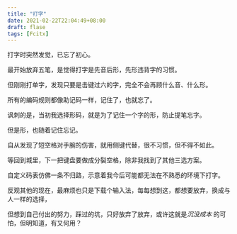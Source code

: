 ```yaml
---
title: "打字"
date: 2021-02-22T22:04:49+08:00
draft: flase
tags: [Fcitx]
---
```


打字时突然发觉，已忘了初心。

最开始放弃五笔，是觉得打字是先音后形，先形违背字的习惯。

但刚刚打单字，发现只要是击键过六的字，完全不会再顾什么音、什么形。

所有的编码规则都像助记码一样，记住了，也就忘了。

讽刺的是，当初我选择形码，就是为了记住一个字的形，防止提笔忘字。

但是形，也随着记住忘记。

自从发现了短空格对手腕的伤害，就用侧键代替，很不习惯，但不得不如此。

等回到城里，下一把键盘要做成分裂空格，除非我找到了其他三选方案。

自定义码表仿佛一条不归路，示意着我今后可能都无法在不熟悉的环境下打字。

反观其他的现在，最麻烦也只是下载个输入法，每每想到这，都想要放弃，换成与人一样的选择，

但想到自己付出的努力，踩过的坑，只好放弃了放弃，或许这就是*沉没成本* 的可怕，但明知道，有又何用？
